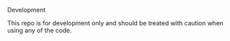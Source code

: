Development

This repo is for development only and should be treated with caution when using any of the code.
